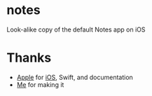 # notes

Look-alike copy of the default Notes app on iOS

# Thanks

* [Apple](https://github.com/apple) for [iOS](https://apple.com/ios), Swift, and documentation
* [Me](https://github.com/rvye) for making it
